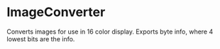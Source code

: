 # ImageConverter
Converts images for use in 16 color display. Exports byte info, where 4 lowest bits are the info.
